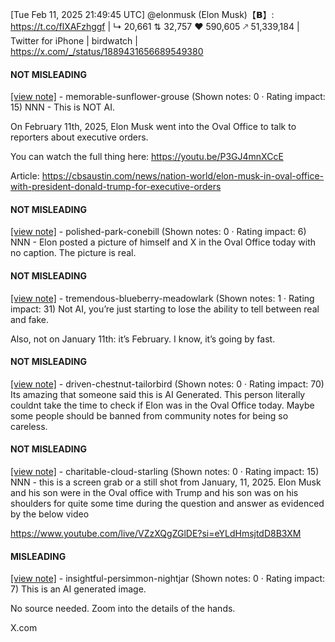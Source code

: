 [Tue Feb 11, 2025 21:49:45 UTC] @elonmusk (Elon Musk)【𝗕】: https://t.co/flXAFzhggf | ↳ 20,661 ⇅ 32,757 ♥ 590,605 🡕 51,339,184 | Twitter for iPhone | birdwatch | https://x.com/_/status/1889431656689549380

#### NOT MISLEADING

[[view note]](https://x.com/i/birdwatch/n/1889448013879234621) - memorable-sunflower-grouse (Shown notes: 0 · Rating impact: 15)
NNN - This is NOT AI. 

On February 11th, 2025, Elon Musk went into the Oval Office to talk to reporters about executive orders.

You can watch the full thing here:
https://youtu.be/P3GJ4mnXCcE

Article: 
https://cbsaustin.com/news/nation-world/elon-musk-in-oval-office-with-president-donald-trump-for-executive-orders

#### NOT MISLEADING

[[view note]](https://x.com/i/birdwatch/n/1889446882205696440) - polished-park-conebill (Shown notes: 0 · Rating impact: 6)
NNN - Elon posted a picture of himself and X in the Oval Office today with no caption. The picture is real. 

#### NOT MISLEADING

[[view note]](https://x.com/i/birdwatch/n/1889444736836231479) - tremendous-blueberry-meadowlark (Shown notes: 1 · Rating impact: 31)
Not AI, you’re just starting to lose the ability to tell between real and fake. 

Also, not on January 11th: it’s February. I know, it’s going by fast. 

#### NOT MISLEADING

[[view note]](https://x.com/i/birdwatch/n/1889444275810922796) - driven-chestnut-tailorbird (Shown notes: 0 · Rating impact: 70)
Its amazing that someone said this is AI Generated. This person literally couldnt take the time to check if Elon was in the Oval Office today. Maybe some people should be banned from community notes for being so careless.

#### NOT MISLEADING

[[view note]](https://x.com/i/birdwatch/n/1889442694973252041) - charitable-cloud-starling (Shown notes: 0 · Rating impact: 15)
NNN -  this is a screen grab or a still shot from January, 11, 2025.  Elon Musk and his son were in the Oval office with Trump and his son was on his shoulders for quite some time during the question and answer as evidenced by the below video

https://www.youtube.com/live/VZzXQgZGlDE?si=eYLdHmsjtdD8B3XM

#### MISLEADING

[[view note]](https://x.com/i/birdwatch/n/1889441178321306054) - insightful-persimmon-nightjar (Shown notes: 0 · Rating impact: 7)
This is an AI generated image. 

No source needed. Zoom into the details of the hands. 

X.com
